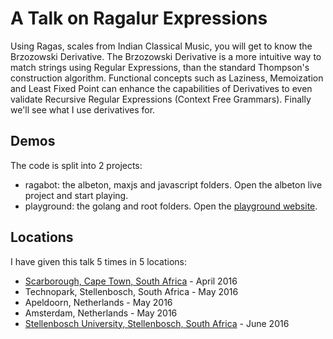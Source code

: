 # A Talk on Ragalur Expressions

Using Ragas, scales from Indian Classical Music, you will get to know the Brzozowski Derivative. 
The Brzozowski Derivative is a more intuitive way to match strings using Regular Expressions, than the standard Thompson's construction algorithm. 
Functional concepts such as Laziness, Memoization and Least Fixed Point can enhance the capabilities of Derivatives to even validate Recursive Regular Expressions (Context Free Grammars). 
Finally we'll see what I use derivatives for.

## Demos

The code is split into 2 projects:

  - ragabot: the albeton, maxjs and javascript folders.  Open the albeton live project and start playing.
  - playground: the golang and root folders.  Open the [playground website](http://awalterschulze.github.io/ragax/).

## Locations

I have given this talk 5 times in 5 locations:

  - [Scarborough, Cape Town, South Africa](http://www.meetup.com/Cape-Town-Functional-Programmers/events/229984534/) - April 2016
  - Technopark, Stellenbosch, South Africa - May 2016
  - Apeldoorn, Netherlands - May 2016
  - Amsterdam, Netherlands - May 2016
  - [Stellenbosch University, Stellenbosch, South Africa](http://www.meetup.com/Stellenbosch-Computer-Science-Meetup/events/231041690/) - June 2016

